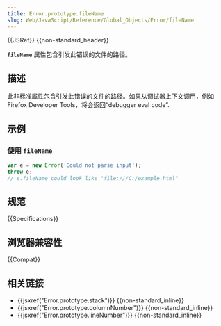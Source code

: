 ```yaml
---
title: Error.prototype.fileName
slug: Web/JavaScript/Reference/Global_Objects/Error/fileName
---
```


{{JSRef}} {{non-standard_header}}

**`fileName`** 属性包含引发此错误的文件的路径。

## 描述

此非标准属性包含引发此错误的文件的路径。如果从调试器上下文调用，例如 Firefox Developer Tools，将会返回“debugger eval code”.

## 示例

### 使用 `fileName`

```js
var e = new Error('Could not parse input');
throw e;
// e.fileName could look like "file:///C:/example.html"
```

## 规范

{{Specifications}}

## 浏览器兼容性

{{Compat}}

## 相关链接

- {{jsxref("Error.prototype.stack")}} {{non-standard_inline}}
- {{jsxref("Error.prototype.columnNumber")}} {{non-standard_inline}}
- {{jsxref("Error.prototype.lineNumber")}} {{non-standard_inline}}
